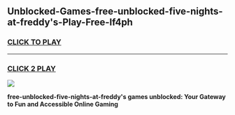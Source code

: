 
## Unblocked-Games-free-unblocked-five-nights-at-freddy's-Play-Free-lf4ph
<h3>
<a href="https://premium76.site?title=free-unblocked-five-nights-at-freddy's&ref=12A">CLICK TO PLAY</a></h3>
<hr>

<h3>
<a href="https://premium76.site?title=free-unblocked-five-nights-at-freddy's&ref=12A">CLICK 2 PLAY</a>
  
</h3>

<a href="https://premium76.site?title=free-unblocked-five-nights-at-freddy's&ref=12A"><img src="https://clearcache.store/games.png"></a>


**free-unblocked-five-nights-at-freddy's games unblocked: Your Gateway to Fun and Accessible Online Gaming**
